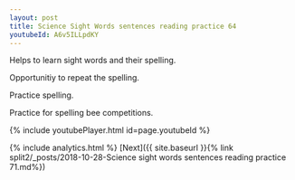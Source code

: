 ```yaml
---
layout: post
title: Science Sight Words sentences reading practice 64
youtubeId: A6v5ILLpdKY
---
```

 
 
Helps to learn sight words and their spelling.

Opportunitiy to repeat the spelling. 

Practice spelling. 
 
Practice for spelling bee competitions. 
 
{% include youtubePlayer.html id=page.youtubeId %}
 
 
{% include analytics.html %} 
[Next]({{ site.baseurl }}{% link  split2/_posts/2018-10-28-Science sight words sentences reading practice 71.md%})
 
